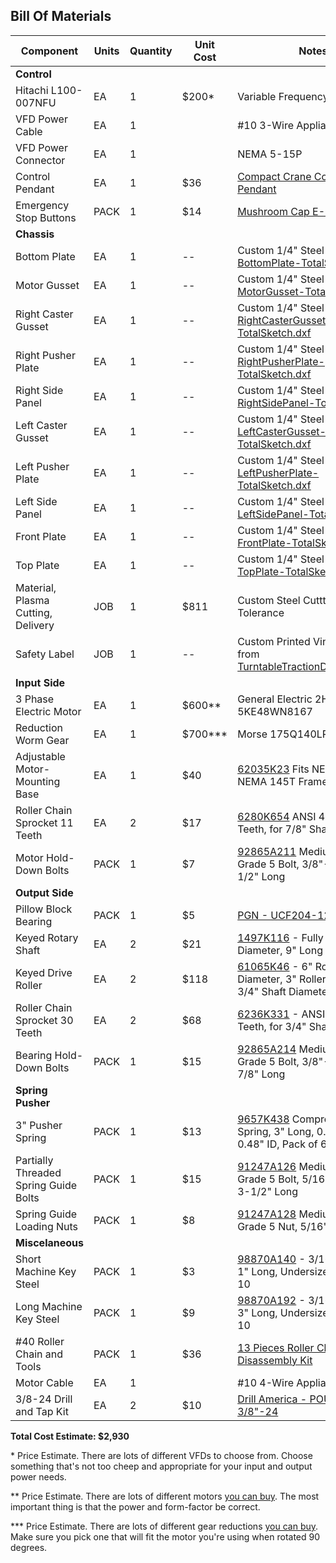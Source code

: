 ## Bill Of Materials

| Component | Units | Quantity | Unit Cost | Notes |
| -- | -- | -- | -- | -- |
| **Control** | | | | |
| Hitachi L100-007NFU | EA | 1 | $200* | Variable Frequency Drive |
| VFD Power Cable | EA | 1 | | #10 3-Wire Appliance Cable |
| VFD Power Connector | EA | 1 | | NEMA 5-15P |
| Control Pendant | EA | 1 | $36 | [Compact Crane Control Pendant](https://www.amazon.com/dp/B077NG3SLZ) |
| Emergency Stop Buttons | PACK | 1 | $14 | [Mushroom Cap E-Stop Buttons](https://www.amazon.com/dp/B07G76MMMZ) |
| **Chassis** | | | | |
| Bottom Plate | EA | 1 | -- | Custom 1/4" Steel from [BottomPlate-TotalSketch.dxf](dxfs/BottomPlate-TotalSketch.dxf) |
| Motor Gusset | EA | 1 | -- | Custom 1/4" Steel from [MotorGusset-TotalSketch.dxf](dxfs/MotorGusset-TotalSketch.dxf) |
| Right Caster Gusset | EA | 1 | -- | Custom 1/4" Steel from [RightCasterGusset-TotalSketch.dxf](dxfs/RightCasterGusset-TotalSketch.dxf) |
| Right Pusher Plate | EA | 1 | -- | Custom 1/4" Steel from [RightPusherPlate-TotalSketch.dxf](dxfs/RightPusherPlate-TotalSketch.dxf) |
| Right Side Panel | EA | 1 | -- | Custom 1/4" Steel from [RightSidePanel-TotalSketch.dxf](dxfs/RightSidePanel-TotalSketch.dxf) |
| Left Caster Gusset | EA | 1 | -- | Custom 1/4" Steel from [LeftCasterGusset-TotalSketch.dxf](dxfs/LeftCasterGusset-TotalSketch.dxf) |
| Left Pusher Plate | EA | 1 | -- | Custom 1/4" Steel from [LeftPusherPlate-TotalSketch.dxf](dxfs/LeftPusherPlate-TotalSketch.dxf) |
| Left Side Panel | EA | 1 | -- | Custom 1/4" Steel from [LeftSidePanel-TotalSketch.dxf](dxfs/LeftSidePanel-TotalSketch.dxf) |
| Front Plate | EA | 1 | -- | Custom 1/4" Steel from [FrontPlate-TotalSketch.dxf](dxfs/FrontPlate-TotalSketch.dxf) |
| Top Plate | EA | 1 | -- | Custom 1/4" Steel from [TopPlate-TotalSketch.dxf](dxfs/TopPlate-TotalSketch.dxf) |
| Material, Plasma Cutting, Delivery | JOB | 1 | $811 | Custom Steel Cuttting to 1/16 Tolerance |
| Safety Label | JOB | 1 | -- | Custom Printed Vinyl Sticker from [TurntableTractionDriveLabel.pdf](TurntableTractionDriveLabel.pdf)  |
| **Input Side** | | | | |
| 3 Phase Electric Motor | EA | 1 | $600** | General Electric 2HP TEFC 5KE48WN8167 |
| Reduction Worm Gear | EA | 1 | $700*** | Morse 175Q140LR5 5:1 |
| Adjustable Motor-Mounting Base | EA | 1 | $40 | [62035K23](https://www.mcmaster.com/62035K23) Fits NEMA 145 and NEMA 145T Frames|
| Roller Chain Sprocket 11 Teeth | EA | 2 | $17 | [6280K654](https://www.mcmaster.com/6280K654) ANSI 40 Chain, 11 Teeth, for 7/8" Shaft Diameter |
| Motor Hold-Down Bolts | PACK | 1 | $7 | [92865A211](https://www.mcmaster.com/92865A211) Medium-Strength Grade 5 Bolt, 3/8"-24 Thread, 1/2" Long |
| **Output Side** | | | | |
| Pillow Block Bearing  | PACK | 1 | $5 | [PGN - UCF204-12](https://www.amazon.com/dp/B07QQJP8SV), Pack of 4 |
| Keyed Rotary Shaft | EA | 2 | $21 | [1497K116](https://www.mcmaster.com/1497K116) - Fully Keyed, 3/4" Diameter, 9" Long |
| Keyed Drive Roller | EA | 2 | $118 | [61065K46](https://www.mcmaster.com/61065K46) - 6" Roller Diameter, 3" Roller Width, for 3/4" Shaft Diameter |
| Roller Chain Sprocket 30 Teeth | EA | 2 | $68 | [6236K331](https://www.mcmaster.com/6236K331) - ANSI 40 Chain, 30 Teeth, for 3/4" Shaft Diameter |
| Bearing Hold-Down Bolts | PACK | 1 | $15 | [92865A214](https://www.mcmaster.com/92865A214) Medium-Strength Grade 5 Bolt, 3/8"-24 Thread, 7/8" Long |
| **Spring Pusher** | | | | |
| 3" Pusher Spring | PACK | 1 | $13 | [9657K438](https://www.mcmaster.com/9657K438) Compression Spring, 3" Long, 0.75" OD, 0.48" ID, Pack of 6 |
| Partially Threaded Spring Guide Bolts | PACK | 1 | $15 | [91247A126](https://www.mcmaster.com/91247A126) Medium-Strength Grade 5 Bolt, 5/16"-24 Thread, 3-1/2" Long |
| Spring Guide Loading Nuts | PACK | 1 | $8 | [91247A128](https://www.mcmaster.com/91247A128) Medium-Strength Grade 5 Nut, 5/16"-24 Thread |
| **Miscelaneous** | | | | |
| Short Machine Key Steel | PACK | 1 | $3 | [98870A140](https://www.mcmaster.com/98870A140) - 3/16" x 3/16", 1" Long, Undersized, Pack of 10 |
| Long Machine Key Steel | PACK | 1 | $9 | [98870A192](https://www.mcmaster.com/98870A192) - 3/16" x 3/16", 3" Long, Undersized, Pack of 10 |
| #40 Roller Chain and Tools | PACK | 1 | $36 | [13 Pieces Roller Chain Disassembly Kit](https://www.amazon.com/dp/B094VL4JDD) |
| Motor Cable | EA | 1 | | #10 4-Wire Appliance Cable |
| 3/8-24 Drill and Tap Kit | EA | 2 | $10 | [Drill America - POU3/8-24 3/8"-24](https://www.amazon.com/dp/B071XX6K6Z) |

**Total Cost Estimate: $2,930**

\* Price Estimate. There are lots of different VFDs to choose from. Choose something that's not too cheep and appropriate for your input and output power needs.

\*\* Price Estimate. There are lots of different motors [you can buy](https://www.grainger.com/product/U-S-MOTORS-General-Purpose-Motor-Totally-23J893). The most important thing is that the power and form-factor be correct. 

\*\*\* Price Estimate. There are lots of different gear reductions [you can buy](https://www.mscdirect.com/product/details/08433724). Make sure you pick one that will fit the motor you're using when rotated 90 degrees.
